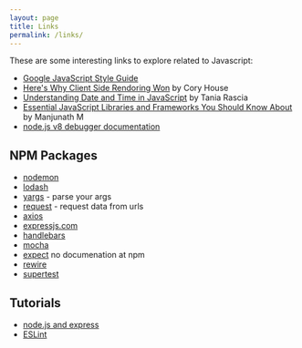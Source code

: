 ```yaml
---
layout: page
title: Links
permalink: /links/
---
```

These are some interesting links to explore related to Javascript:
* [Google JavaScript Style Guide](https://google.github.io/styleguide/jsguide.html)
* [Here's Why Client Side Rendoring Won](https://medium.freecodecamp.org/heres-why-client-side-rendering-won-46a349fadb52) by Cory House
* [Understanding Date and Time in JavaScript](https://www.digitalocean.com/community/tutorials/understanding-date-and-time-in-javascript) by Tania Rascia
* [Essential JavaScript Libraries and Frameworks You Should Know About](https://code.tutsplus.com/articles/essential-javascript-libraries-and-frameworks-you-should-know-about--cms-29540) by Manjunath M
* [node.js v8 debugger documentation](https://nodejs.org/api/debugger.html)

## NPM Packages
* [nodemon](https://www.npmjs.com/package/nodemon)
* [lodash](https://www.npmjs.com/package/lodash)
* [yargs](https://www.npmjs.com/package/yargs) - parse your args
* [request](https://www.npmjs.com/package/request) - request data from urls
* [axios](https://www.npmjs.com/package/axios)
* [expressjs.com](http://expressjs.com)
* [handlebars](https://www.npmjs.com/package/handlebars)
* [mocha](https://www.npmjs.com/package/mocha)
* [expect](https://github.com/mjackson/expect) no documenation at npm
* [rewire](https://www.npmjs.com/package/rewire)
* [supertest](https://www.npmjs.com/package/supertest)


## Tutorials
* [node.js and express](https://www.udemy.com/the-complete-nodejs-developer-course-2)
* [ESLint](https://mead.io/eslint/?utm_source=udemy&utm_campaign=eslint)